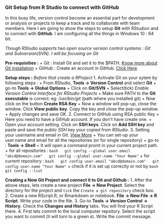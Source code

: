 ### Git Setup from R Studio to connect with GitHub

In this busy life, version control become an essential part for development or analysis or projects to keep a track and to collaborate with team members. Here I am going to show the steps to setup **Git** with RStudion and to connect with **GitHub**. I am configuring all the things in Windows 10 : 64 bit.

*Though RStudio supports two open source version control systems : Git and Subversion(SVN). I will be focusing on Git*

**Pre-requisities :** + Git : Install Git and set it to the $PATH. [Know more about Git installation](https://git-scm.com/) + GitHub : Create an account in GitHub. [Click Here](https://github.com/)

**Setup steps :** *Before that create a RProject* 1. Activate Git on your sytem by following steps : + From RStudio, **Tools -&gt; Version Control** and select **Git** + go-to **Tools -&gt; Global Options** + Click on **Git/SVN** + Select(tick) *Enable Version Control Interface for RStudio Projects* + Make sure PATH to the **Git executable** is correct: eg: */usr/bin/git* (path where you installed git) + Now click on the button **Create RSA Key** + Now a window will pop-up, close the window. Click **View public key**. Copy the key and close the pop-up window. + Apply changes and save OK. 2. Connect to GitHub using RSA public Key + Here you need to have a GitHub account. If you don't have create one. + Open your account setting. Click on **SSH keys**. Click on **Add SSH key** and paste and save the *public SSH* key your copied from *RStudio*. 3. Setting your username and email in Git. [View More](https://help.github.com/articles/setting-your-username-in-git/) + You can set-up your user.name and email for all the repositories (or for single repository) + go-to : **Tools -&gt; Shell** = It will open a command promt in your current project path. + for all repositories : `bash   git config --global user.email "abcd@domain.com"   git config --global user.name "Your Name"` + for current repository : `bash   git config user.email "abcd@domain.com"   git config user.name "Your Name"` + check if it is set up correctly or not by `bash git config --list`

**Creating a New Git Project and connect it to Git and Github :** 1. After the above steps, lets create a new project **File -&gt; New Project**. Select the directory for the project and `tick` the `Create a git repository` check box. 2. Create a new RScript.R, or Rmarkdown or notebook. **File -&gt; New File -&gt; R Script**. Write your code in the file. 3. Go-to **Tools -&gt; Version Control -&gt; History**. Check the **Changes and History** tabs. You will find your R Script there. 4. First lets commit to the local computer repsitory. Select the script you want to commit (it will turn to a green `A`). Write the commit message.
